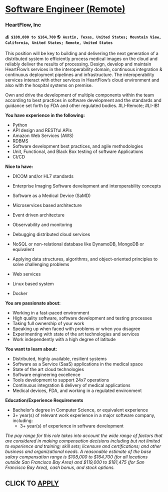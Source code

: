 # [Software Engineer (Remote)](https://www.remotewlb.com/apply/software-engineer-remote-127930)  
### HeartFlow, Inc  
#### `💰 $108,000 to $164,700` `🌎 Austin, Texas, United States; Mountain View, California, United States; Remote, United States`  

This position will be key to building and delivering the next generation of a distributed system to efficiently process medical images on the cloud and reliably deliver the results of processing. Design, develop and maintain HeartFlow’s services in the interoperability domain, continuous integration & continuous deployment pipelines and infrastructure. The interoperability services interact with other services in HeartFlow’s cloud environment and also with the hospital systems on premise.

Own and drive the development of multiple components within the team according to best practices in software development and the standards and guidance set forth by FDA and other regulated bodies. #LI-Remote; #LI-IB1

**You have experience in the following:**

  * Python
  * API design and RESTful APIs
  * Amazon Web Services (AWS)
  * RDBMS
  * Software development best practices, and agile methodologies
  * Unit, Functional, and Black Box testing of software Applications
  * CI/CD

**Nice to have:**

  * DICOM and/or HL7 standards
  * Enterprise Imaging Software development and interoperability concepts
  * Software as a Medical Device (SaMD)

  * Microservices based architecture
  * Event driven architecture
  * Observability and monitoring
  * Debugging distributed cloud services
  * NoSQL or non-relational database like DynamoDB, MongoDB or equivalent
  * Applying data structures, algorithms, and object-oriented principles to solve challenging problems
  * Web services
  * Linux based system
  * Docker

**You are passionate about:**

  * Working in a fast-paced environment
  * High quality software, software development and testing processes
  * Taking full ownership of your work
  * Speaking up when faced with problems or when you disagree
  * Experimenting with state of the art technologies and services
  * Work independently with a high degree of latitude

**You want to learn about:**

  * Distributed, highly available, resilient systems
  * Software as a Service (SaaS) applications in the medical space
  * State of the art cloud technologies
  * Software engineering excellence
  * Tools development to support 24x7 operations
  * Continuous integration & delivery of medical applications
  * Medical devices, FDA, and working in a regulated environment

**Education/Experience Requirements**

  * Bachelor’s degree in Computer Science, or equivalent experience
  * 3+ year(s) of relevant work experience in a major software company, including: 
    * 3+ year(s) of experience in software development

_The pay range for this role takes into account the wide range of factors that are considered in making compensation decisions including but not limited to experience and training; skill sets; licensure and certifications; and other business and organizational needs. A reasonable estimate of the base salary compensation range is $108,000 to $164,700 (for all locations outside San Francisco Bay Area) and $119,000 to $181,475 (for San Francisco Bay Area), cash bonus, and stock options._  
  

  
## CLICK TO [APPLY](https://www.remotewlb.com/apply/software-engineer-remote-127930)

